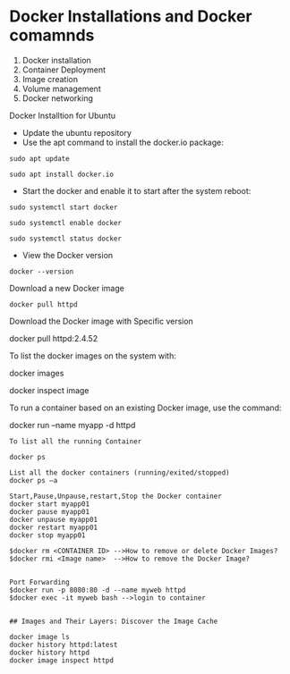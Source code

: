 # Docker Installations and Docker comamnds 
1)  Docker installation 
2)  Container Deployment 
3)  Image creation 
4)  Volume management
5)  Docker networking 

Docker Installtion for Ubuntu 
- Update the ubuntu repository 
- Use the apt command to install the docker.io package:
```
sudo apt update
```
```
sudo apt install docker.io
```
- Start the docker and enable it to start after the system reboot:
```
sudo systemctl start docker
```
```
sudo systemctl enable docker
```
```
sudo systemctl status docker
```
- View the Docker version 
```
docker --version
```
Download a new Docker image
```
docker pull httpd 
```
Download the Docker image with Specific version 
 
 docker pull httpd:2.4.52
 
To list the docker images on the system with:

docker images


docker inspect image <image name>

To run a container based on an existing Docker image, use the command:

docker run –name myapp -d httpd
```
To list all the running Container 

docker ps

List all the docker containers (running/exited/stopped) 
docker ps –a

Start,Pause,Unpause,restart,Stop the Docker container
docker start myapp01 
docker pause myapp01
docker unpause myapp01
docker restart myapp01 
docker stop myapp01 

$docker rm <CONTAINER ID> -->How to remove or delete Docker Images?
$docker rmi <Image name>  -->How to remove the Docker Image?


Port Forwarding
$docker run -p 8080:80 -d --name myweb httpd 
$docker exec -it myweb bash -->login to container


## Images and Their Layers: Discover the Image Cache

docker image ls
docker history httpd:latest
docker history httpd
docker image inspect httpd
